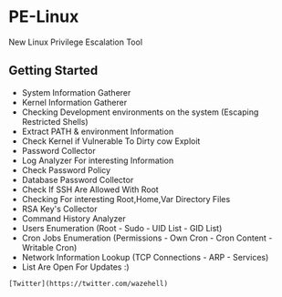 # PE-Linux
New Linux Privilege Escalation Tool 


## Getting Started

* System Information Gatherer 
* Kernel Information Gatherer
* Checking Development environments on the system (Escaping Restricted Shells)
* Extract PATH & environment Information
* Check Kernel if Vulnerable To Dirty cow Exploit
* Password Collector
* Log Analyzer For interesting Information 
* Check Password Policy
* Database Password Collector
* Check If SSH Are Allowed With Root
* Checking For interesting Root,Home,Var Directory Files 
* RSA Key's Collector
* Command History Analyzer
* Users Enumeration (Root - Sudo - UID List - GID List)
* Cron Jobs Enumeration (Permissions - Own Cron - Cron Content - Writable Cron)
* Network Information Lookup (TCP Connections - ARP - Services)
* List Are Open For Updates :) 


```
[Twitter](https://twitter.com/wazehell)
```

